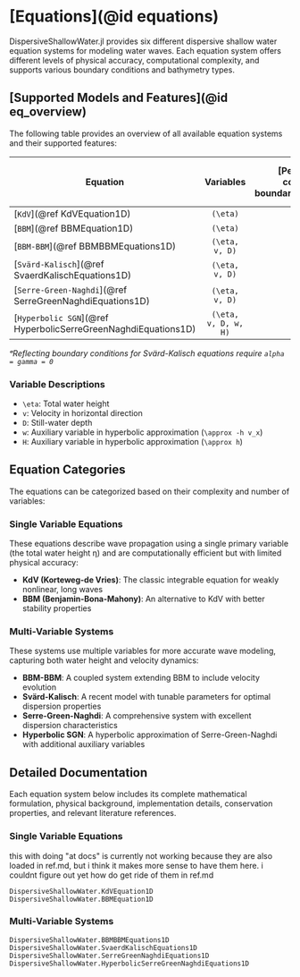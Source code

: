 # [Equations](@id equations)

DispersiveShallowWater.jl provides six different dispersive shallow water equation systems for modeling water waves. Each equation system offers different levels of physical accuracy, computational complexity, and supports various boundary conditions and bathymetry types.

## [Supported Models and Features](@id eq_overview)

The following table provides an overview of all available equation systems and their supported features:

| Equation | Variables | [Periodic boundary conditions](@ref boundary_condition_periodic) | [Reflecting boundary conditions](@ref boundary_condition_reflecting) | [Flat Bathymetry](@ref bathymetry_flat) | [Mild-slope Bathymetry](@ref bathymetry_mild_slope) | [Variable Bathymetry](@ref bathymetry_variable) | Relaxation | Source Terms |
|----------|:---------:|:-----------:|:-------------:|:----:|:-----------:|:--------:|:----------:|:-------:|
| [`KdV`](@ref KdVEquation1D) | ``(\eta)`` | ✅ | ❌ | ✅ | ❌ | ❌ | ✅ | ✅ |
| [`BBM`](@ref BBMEquation1D) | ``(\eta)`` | ✅ | ❌ | ✅ | ❌ | ❌ | ✅ | ✅ |
| [`BBM-BBM`](@ref BBMBBMEquations1D) | ``(\eta, v, D)`` | ✅ | ✅ | ✅ | ❌ | ✅ | ✅ | ✅ |
| [`Svärd-Kalisch`](@ref SvaerdKalischEquations1D) | ``(\eta, v, D)`` | ✅ | ✅ᵃ | ❌ | ❌ | ✅ | ✅ | ✅ |
| [`Serre-Green-Naghdi`](@ref SerreGreenNaghdiEquations1D) | ``(\eta, v, D)`` | ✅ | ✅ | ✅ | ✅ | ✅ | ✅ | ✅ |
| [`Hyperbolic SGN`](@ref HyperbolicSerreGreenNaghdiEquations1D) |``(\eta, v, D, w, H)`` | ✅ | ✅ | ✅ | ✅ | ❌ | ✅ | ✅ |

*ᵃReflecting boundary conditions for Svärd-Kalisch equations require `alpha = gamma = 0`*

### Variable Descriptions

- ``\eta``: Total water height
- ``v``: Velocity in horizontal direction  
- ``D``: Still-water depth
- ``w``: Auxiliary variable in hyperbolic approximation (``\approx -h v_x``)
- ``H``: Auxiliary variable in hyperbolic approximation (``\approx h``)

## Equation Categories

The equations can be categorized based on their complexity and number of variables:

### Single Variable Equations
These equations describe wave propagation using a single primary variable (the total water height η) and are computationally efficient but with limited physical accuracy:

- **KdV (Korteweg-de Vries)**: The classic integrable equation for weakly nonlinear, long waves
- **BBM (Benjamin-Bona-Mahony)**: An alternative to KdV with better stability properties

### Multi-Variable Systems
These systems use multiple variables for more accurate wave modeling, capturing both water height and velocity dynamics:

- **BBM-BBM**: A coupled system extending BBM to include velocity evolution
- **Svärd-Kalisch**: A recent model with tunable parameters for optimal dispersion properties
- **Serre-Green-Naghdi**: A comprehensive system with excellent dispersion characteristics
- **Hyperbolic SGN**: A hyperbolic approximation of Serre-Green-Naghdi with additional auxiliary variables

## Detailed Documentation

Each equation system below includes its complete mathematical formulation, physical background, implementation details, conservation properties, and relevant literature references.

### Single Variable Equations

this with doing "at docs" is currently not working because they are also loaded in ref.md, but i think it makes more sense to have them here. i couldnt figure out yet how do get ride of them in ref.md

```
DispersiveShallowWater.KdVEquation1D
DispersiveShallowWater.BBMEquation1D
```

### Multi-Variable Systems

```
DispersiveShallowWater.BBMBBMEquations1D
DispersiveShallowWater.SvaerdKalischEquations1D
DispersiveShallowWater.SerreGreenNaghdiEquations1D
DispersiveShallowWater.HyperbolicSerreGreenNaghdiEquations1D
```
